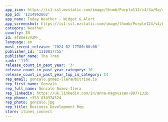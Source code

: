 ```yaml
---
app_icon: https://is1-ssl.mzstatic.com/image/thumb/Purple112/v4/3a/9a/4e/3a9a4e35-2996-cf1b-df91-5763cbdd44b1/AppIcon-0-0-1x_U007emarketing-0-7-0-0-85-220.png/1024x1024bb.png
app_id: '1214962662'
app_name: Today Weather - Widget & Alert
app_screenshot: https://is1-ssl.mzstatic.com/image/thumb/Purple124/v4/05/94/26/059426bf-068d-5572-ef54-02b9d3d331b1/pr_source.png/1242x2688bb.png
category: Weather
country: IN
id: af8mesvV2M-_
language: en
most_recent_release: '2024-02-17T00:00:00'
publisher_id: '1110817755'
publisher_name: Tho Tran
rank: '119'
release_count_in_past_year: '3'
release_count_in_past_year_category: 10
release_count_in_past_year_top_in_category: 14
rep_email: gonzalo.gomez-llera@bitrise.io
rep_first_name: Gonzalo
rep_full_name: Gonzalo Gomez-Ilera
rep_linkedin: https://uk.linkedin.com/in/anna-magnussen-0977131b
rep_phone: +353 838374524
rep_photo: gonzalo.jpg
rep_title: Business Development Rep
store: itunes_connect
---
```

